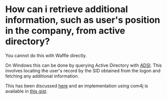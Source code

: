 How can i retrieve additional information, such as user's position in the company, from active directory?
===========================================================================================================

You cannot do this with Waffle directly.

On Windows this can be done by querying Active Directory with [ADSI](http://msdn.microsoft.com/en-us/library/windows/desktop/aa772170.aspx). This involves locating the user's record by the SID obtained from the logon and fetching any additional information.

This has been discussed [here](http://waffle.codeplex.com/workitem/10034) and an implementation using com4j is available in [this gist](https://gist.github.com/3004083).


